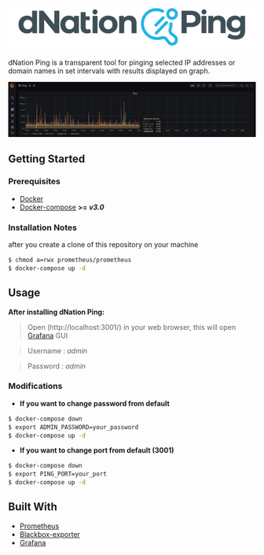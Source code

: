 ![alt text](images/dNPing_logo.png "dNation Ping logo")
-
dNation Ping is a transparent tool for pinging selected IP addresses or domain names in set intervals with results displayed on graph.

![alt text](images/ping_grafana_screenshot.png "dNation Ping logo")

## Getting Started 
### Prerequisites

* [Docker](https://www.docker.com/)
* [Docker-compose](https://docs.docker.com/compose/) **>= *v3.0***

### Installation Notes

after you create a clone of this repository on your machine

```bash
$ chmod a=rwx prometheus/prometheus
$ docker-compose up -d
```

## Usage
**After installing dNation Ping:**

> Open (http://localhost:3001/) in your web browser, this will open [Grafana](http://localhost:3000/) GUI

> Username : *admin* 

> Password : *admin*

### Modifications
* **If you want to change password from default**

```bash
$ docker-compose down
$ export ADMIN_PASSWORD=your_password
$ docker-compose up -d
```

* **If you want to change port from default (3001)**

```bash
$ docker-compose down
$ export PING_PORT=your_port
$ docker-compose up -d
```

## Built With

* [Prometheus](https://prometheus.io/)
* [Blackbox-exporter](https://github.com/prometheus/blackbox_exporter/blob/master/README.md)
* [Grafana](https://grafana.com/)














